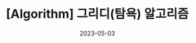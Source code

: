 ---
title: "[Algorithm] 그리디(탐욕) 알고리즘"
excerpt: "선택의 순간마다 당장의 최적 상황만을 쫓아 최종적인 해답에 도달하는 방법"

categories:
  - Algorithm

toc: false
toc_sticky: false
 
date: 2023-05-03
last_modified_at: 2023-05-03
---